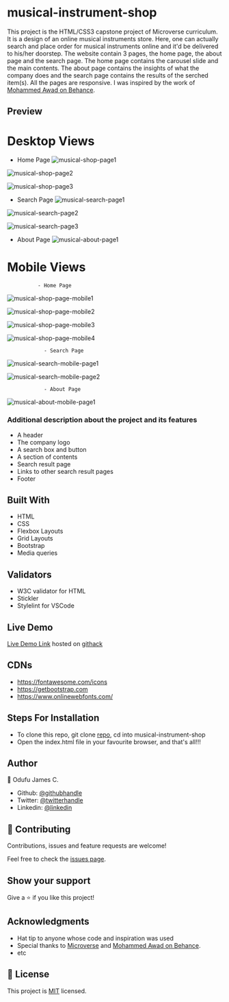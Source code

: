 # musical-instrument-shop
This project is the HTML/CSS3 capstone project of Microverse curriculum. It is a design of an online musical instruments store. Here, one can actually search and place order for musical instruments online and it'd be delivered to his/her doorstep. The website contain 3 pages, the home page, the about page and the search page. The home page contains the carousel slide and the main contents. The about page contains the insights of what the company does and the search page contains the results of the serched item(s). All the pages are responsive. I was inspired by the work of [Mohammed Awad on Behance](https://www.behance.net/M_Awad).


## Preview
# Desktop Views
- Home Page
![musical-shop-page1](https://user-images.githubusercontent.com/57812000/79695730-234c2f00-823e-11ea-8563-20fea19d7f92.png)

![musical-shop-page2](https://user-images.githubusercontent.com/57812000/79695820-93f34b80-823e-11ea-9b14-37e1137f3dde.png)

![musical-shop-page3](https://user-images.githubusercontent.com/57812000/79695822-9655a580-823e-11ea-9472-2bdf3fd96d2b.png)

- Search Page
![musical-search-page1](https://user-images.githubusercontent.com/57812000/79696112-3fe96680-8240-11ea-888a-f21e916fef9c.png)

![musical-search-page2](https://user-images.githubusercontent.com/57812000/79696119-4677de00-8240-11ea-90ed-8ab78e7da1f0.png)

![musical-search-page3](https://user-images.githubusercontent.com/57812000/79696136-5db6cb80-8240-11ea-8b81-f2000af022b6.png)

- About Page
![musical-about-page1](https://user-images.githubusercontent.com/57812000/79696163-9656a500-8240-11ea-83fc-fd01cfe101fa.png)


# Mobile Views
              - Home Page
![musical-shop-page-mobile1](https://user-images.githubusercontent.com/57812000/79696182-b5553700-8240-11ea-979d-0f9767694f45.png)

![musical-shop-page-mobile2](https://user-images.githubusercontent.com/57812000/79696185-b8e8be00-8240-11ea-9635-7e330538718c.png)

![musical-shop-page-mobile3](https://user-images.githubusercontent.com/57812000/79696189-bd14db80-8240-11ea-80dc-d44dcf776c51.png)

![musical-shop-page-mobile4](https://user-images.githubusercontent.com/57812000/79696192-c1d98f80-8240-11ea-801c-45759e904d04.png)

                - Search Page
![musical-search-mobile-page1](https://user-images.githubusercontent.com/57812000/79696221-ff3e1d00-8240-11ea-8138-02ac935f4592.png)

![musical-search-mobile-page2](https://user-images.githubusercontent.com/57812000/79696225-02d1a400-8241-11ea-9662-b47d24cde553.png)

                - About Page
![musical-about-mobile-page1](https://user-images.githubusercontent.com/57812000/79702486-d3d02800-826a-11ea-879f-af3853379295.png)




### Additional description about the project and its features
- A header
- The company logo
- A search box and button
- A section of contents
- Search result page
- Links to other search result pages
- Footer

## Built With

- HTML
- CSS
- Flexbox Layouts
- Grid Layouts
- Bootstrap
- Media queries

## Validators

- W3C validator for HTML
- Stickler
- Stylelint for VSCode

## Live Demo

[Live Demo Link](https://rawcdn.githack.com/jamezjaz/musical-instrument-shop/c90c5ee7cbf631cf6ad56b0f73755ba272db9a7a/index.html) hosted on [githack](https://raw.githack.com)


## CDNs
- https://fontawesome.com/icons
- https://getbootstrap.com
- https://www.onlinewebfonts.com/

## Steps For Installation
- To clone this repo, git clone [repo](git@github.com:jamezjaz/musical-instrument-shop.git), cd into musical-instrument-shop
- Open the index.html file in your favourite browser, and that's all!!!


## Author

 👤 Odufu James C.
- Github: [@githubhandle](https://github.com/jamezjaz)
- Twitter: [@twitterhandle](https://twitter.com/jamezjaz90)
- Linkedin: [@linkedin](https://linkedin.com/in/james-odufu-ba2a4a125)


## :handshake: Contributing

Contributions, issues and feature requests are welcome!

Feel free to check the [issues page](issues/).

## Show your support

Give a :star:️ if you like this project!

## Acknowledgments

- Hat tip to anyone whose code and inspiration was used
- Special thanks to [Microverse](https://www.microverse.org/) and [Mohammed Awad on Behance](https://www.behance.net/M_Awad).
- etc

## :memo: License

This project is [MIT](lic.url) licensed.

